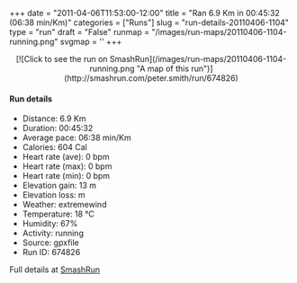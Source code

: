 +++
date = "2011-04-06T11:53:00-12:00"
title = "Ran 6.9 Km in 00:45:32 (06:38 min/Km)"
categories = ["Runs"]
slug = "run-details-20110406-1104"
type = "run"
draft = "False"
runmap = "/images/run-maps/20110406-1104-running.png"
svgmap = '<polyline points="22 0, 24 7, 30 10, 34 18, 38 31, 51 45, 50 48, 37 52, 32 60, 26 80, 31 90, 42 100, 58 98, 71 88, 75 80, 77 72, 73 61, 67 58, 61 62, 70 80, 54 80, 45 75, 41 67, 34 66, 35 87, 38 93, 44 96, 54 94, 66 85, 67 76, 58 57, 67 57, 75 61, 69 84, 63 58, 69 56, 76 65, 70 83, 59 57, 69 57, 76 64, 70 82, 61 59, 72 59, 77 67, 69 83, 55 57, 61 59, 71 57, 75 62, 76 71, 68 84, 54 56, 55 48, 41 29, 41 15, 28 7">'
+++



<!--more-->

<center>
[![Click to see the run on SmashRun](/images/run-maps/20110406-1104-running.png "A map of this run")](http://smashrun.com/peter.smith/run/674826)
</center>

#### Run details

* Distance: 6.9 Km
* Duration: 00:45:32
* Average pace: 06:38 min/Km
* Calories: 604 Cal
* Heart rate (ave): 0 bpm
* Heart rate (max): 0 bpm
* Heart rate (min): 0 bpm
* Elevation gain: 13 m
* Elevation loss:  m
* Weather: extremewind
* Temperature: 18 &deg;C
* Humidity: 67%
* Activity: running
* Source: gpxfile
* Run ID: 674826

Full details at [SmashRun](http://smashrun.com/peter.smith/run/674826)